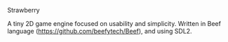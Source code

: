 Strawberry

A tiny 2D game engine focused on usability and simplicity.
Written in Beef language (https://github.com/beefytech/Beef), and using SDL2.
